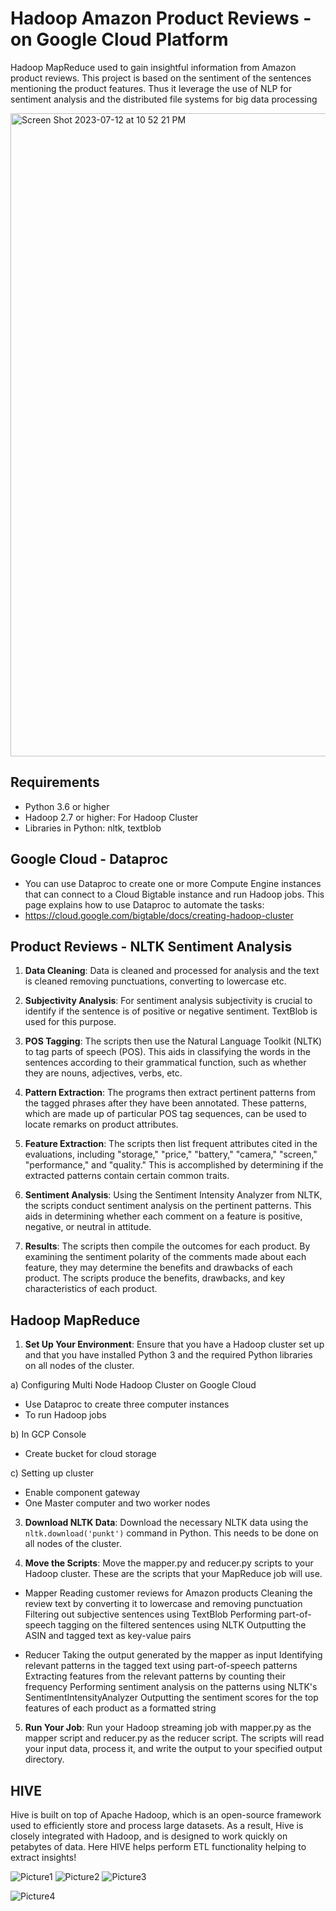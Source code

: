 # Hadoop Amazon Product Reviews - on Google Cloud Platform

Hadoop MapReduce used to gain insightful information from Amazon product reviews. This project is based on the sentiment of the sentences mentioning the product features. Thus it leverage the use of NLP for sentiment analysis and the distributed file systems for big data processing

<img width="1029" alt="Screen Shot 2023-07-12 at 10 52 21 PM" src="https://github.com/d-manishag/Hadoop-Amazon-Product-Reviews/assets/138808132/7b980278-8567-4071-826d-e819621419dd">

## Requirements
- Python 3.6 or higher
- Hadoop 2.7 or higher: For Hadoop Cluster 
- Libraries in Python: nltk, textblob


## Google Cloud - Dataproc
- You can use Dataproc to create one or more Compute Engine instances that can connect to a Cloud Bigtable instance and run Hadoop jobs. This page explains how to use Dataproc to automate the tasks:
- https://cloud.google.com/bigtable/docs/creating-hadoop-cluster


## Product Reviews - NLTK Sentiment Analysis

1.  **Data Cleaning**: Data is cleaned and processed for analysis and the text is cleaned removing punctuations, converting to lowercase etc.

2. **Subjectivity Analysis**: For sentiment analysis subjectivity is crucial to identify if the sentence is of positive or negative sentiment.
TextBlob is used for this purpose.

3. **POS Tagging**: The scripts then use the Natural Language Toolkit (NLTK) to tag parts of speech (POS). This aids in classifying the words in the sentences according to their grammatical function, such as whether they are nouns, adjectives, verbs, etc.

4. **Pattern Extraction**: The programs then extract pertinent patterns from the tagged phrases after they have been annotated. These patterns, which are made up of particular POS tag sequences, can be used to locate remarks on product attributes.

5. **Feature Extraction**: The scripts then list frequent attributes cited in the evaluations, including "storage," "price," "battery," "camera," "screen," "performance," and "quality." This is accomplished by determining if the extracted patterns contain certain common traits.

6. **Sentiment Analysis**: Using the Sentiment Intensity Analyzer from NLTK, the scripts conduct sentiment analysis on the pertinent patterns. This aids in determining whether each comment on a feature is positive, negative, or neutral in attitude.

7. **Results**: The scripts then compile the outcomes for each product. By examining the sentiment polarity of the comments made about each feature, they may determine the benefits and drawbacks of each product. The scripts produce the benefits, drawbacks, and key characteristics of each product.


## Hadoop MapReduce

1. **Set Up Your Environment**: Ensure that you have a Hadoop cluster set up and that you have installed Python 3 and the required Python libraries on all nodes of the cluster.

a) Configuring Multi Node Hadoop Cluster on Google Cloud
- Use Dataproc to create three computer instances
- To run Hadoop jobs
  
b) In GCP Console
- Create bucket for cloud storage

c) Setting up cluster 
- Enable component gateway
- One Master computer and two worker nodes

3. **Download NLTK Data**: Download the necessary NLTK data using the `nltk.download('punkt')` command in Python. This needs to be done on all nodes of the cluster.

4. **Move the Scripts**: Move the mapper.py and reducer.py scripts to your Hadoop cluster. These are the scripts that your MapReduce job will use.
- Mapper
Reading customer reviews for Amazon products
Cleaning the review text by converting it to lowercase and removing punctuation
Filtering out subjective sentences using TextBlob
Performing part-of-speech tagging on the filtered sentences using NLTK
Outputting the ASIN and tagged text as key-value pairs

- Reducer
Taking the output generated by the mapper as input
Identifying relevant patterns in the tagged text using part-of-speech patterns
Extracting features from the relevant patterns by counting their frequency
Performing sentiment analysis on the patterns using NLTK's SentimentIntensityAnalyzer
Outputting the sentiment scores for the top features of each product as a formatted string


5. **Run Your Job**: Run your Hadoop streaming job with mapper.py as the mapper script and reducer.py as the reducer script. The scripts will read your input data, process it, and write the output to your specified output directory.

## HIVE 
Hive is built on top of Apache Hadoop, which is an open-source framework used to efficiently store and process large datasets. As a result, Hive is closely integrated with Hadoop, and is designed to work quickly on petabytes of data.
Here HIVE helps perform ETL functionality helping to extract insights!


![Picture1](https://github.com/d-manishag/Hadoop-Amazon-Product-Reviews/assets/138808132/cc707c1d-dc06-41c6-9d08-314aef521782)
![Picture2](https://github.com/d-manishag/Hadoop-Amazon-Product-Reviews/assets/138808132/1a4e877a-0e8a-46e6-a18d-b7bff5223572)
![Picture3](https://github.com/d-manishag/Hadoop-Amazon-Product-Reviews/assets/138808132/1bb4f932-3de1-4d46-8e07-3c243915cc99)


![Picture4](https://github.com/d-manishag/Hadoop-Amazon-Product-Reviews/assets/138808132/2f9e9123-4926-4329-97ec-6f2468351028)


